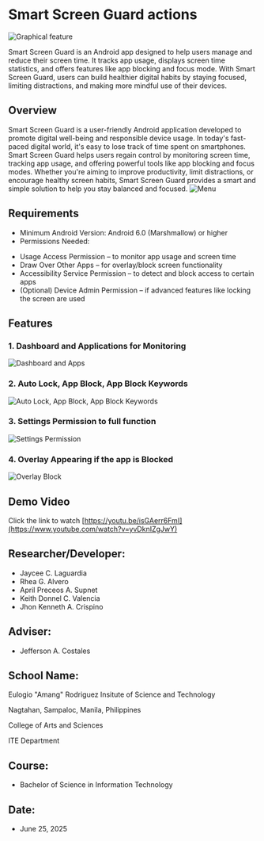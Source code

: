 # Smart Screen Guard actions

![Graphical feature](https://raw.githubusercontent.com/chawiebot/SmartScreenGuard/refs/heads/main/file5.webp)

Smart Screen Guard is an Android app designed to help users manage and reduce their screen time. It tracks app usage, displays screen time statistics, and offers features like app blocking and focus mode. With Smart Screen Guard, users can build healthier digital habits by staying focused, limiting distractions, and making more mindful use of their devices.
## Overview
Smart Screen Guard is a user-friendly Android application developed to promote digital well-being and responsible device usage. In today's fast-paced digital world, it's easy to lose track of time spent on smartphones. Smart Screen Guard helps users regain control by monitoring screen time, tracking app usage, and offering powerful tools like app blocking and focus modes. Whether you're aiming to improve productivity, limit distractions, or encourage healthy screen habits, Smart Screen Guard provides a smart and simple solution to help you stay balanced and focused.
![Menu](https://github.com/chawiebot/SmartScreenGuard/blob/main/ipads.png?raw=true)

## Requirements
*   Minimum Android Version: Android 6.0 (Marshmallow) or higher
*   Permissions Needed:
- Usage Access Permission – to monitor app usage and screen time
- Draw Over Other Apps – for overlay/block screen functionality
- Accessibility Service Permission – to detect and block access to certain apps
- (Optional) Device Admin Permission – if advanced features like locking the screen are used
  

## Features
### 1. Dashboard and Applications for Monitoring
![Dashboard and Apps](https://github.com/chawiebot/SmartScreenGuard/blob/main/file1.jpg?raw=true)
### 2. Auto Lock, App Block, App Block Keywords
![Auto Lock, App Block, App Block Keywords](https://github.com/chawiebot/SmartScreenGuard/blob/main/file2.jpg?raw=true)
### 3. Settings Permission to full function
![Settings Permission](https://github.com/chawiebot/SmartScreenGuard/blob/main/file3.jpg?raw=true)
### 4. Overlay Appearing if the app is Blocked 
![Overlay Block](https://github.com/chawiebot/SmartScreenGuard/blob/main/file4.jpg?raw=true)

## Demo Video
Click the link to watch [https://youtu.be/isGAerr6FmI](https://www.youtube.com/watch?v=yvDknIZgJwY)

## Researcher/Developer:
* Jaycee C. Laguardia
* Rhea G. Alvero
* April Preceos A. Supnet
* Keith Donnel C. Valencia
* Jhon Kenneth A. Crispino


## Adviser: 
* Jefferson A. Costales

## School Name:
Eulogio "Amang" Rodriguez Insitute of Science and Technology

Nagtahan, Sampaloc, Manila, Philippines

College of Arts and Sciences

ITE Department

## Course: 
* Bachelor of Science in Information Technology

## Date: 
* June 25, 2025

